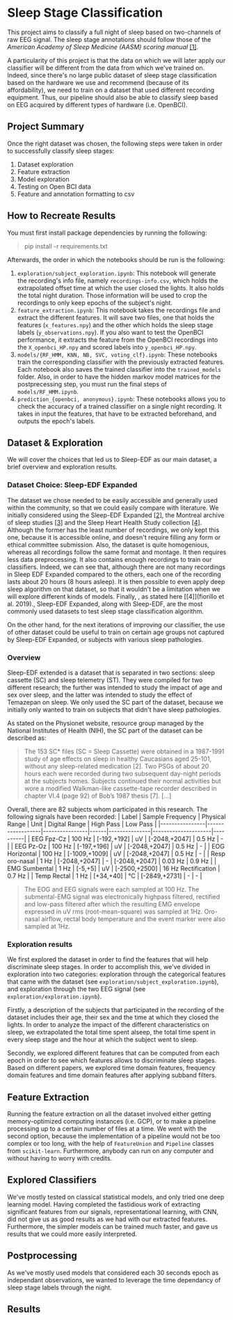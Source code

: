 # Sleep Stage Classification

This project aims to classify a full night of sleep based on two-channels of raw EEG signal. The sleep stage annotations should follow those of the *American Academy of Sleep Medicine (AASM) scoring manual* [[1]](https://aasm.org/clinical-resources/scoring-manual/).

A particularity of this project is that the data on which we will later apply our classifier will be different from the data from which we've trained on. Indeed, since there's no large public dataset of sleep stage classification based on the hardware we use and recommend (because of its affordability), we need to train on a dataset that used different recording equipment. Thus, our pipeline should also be able to classify sleep based on EEG acquired by different types of hardware (i.e. OpenBCI).

## Project Summary

Once the right dataset was chosen, the following steps were taken in order to successfully classify sleep stages:
1) Dataset exploration
2) Feature extraction
3) Model exploration
4) Testing on Open BCI data
5) Feature and annotation formatting to csv

## How to Recreate Results

You must first install package dependencies by running the following:

> pip install -r requirements.txt

Afterwards, the order in which the notebooks should be run is the following:

1) `exploration/subject_exploration.ipynb`: This notebook will generate the recording's info file, namely `recordings-info.csv`, which holds the extrapolated offset time at which the user closed the lights. It also holds the total night duration. Those information will be used to crop the recordings to only keep epochs of the subject's night.
2) `feature_extraction.ipynb`: This notebook takes the recordings file and extract the different features. It will save two files, one that holds the features (`x_features.npy`) and the other which holds the sleep stage labels (`y_observations.npy`). If you also want to test the OpenBCI performance, it extracts the feature from the OpenBCI recordings into the `X_openbci_HP.npy` and scored labels into `y_openbci_HP.npy`.
3) `models/{RF_HMM, KNN, NB, SVC, voting_clf}.ipynb`: These notebooks train the corresponding classifier with the previously extracted features. Each notebook also saves the trained classifier into the `trained_models` folder. Also, in order to have the hidden markov model matrices for the postprecessing step, you must run the final steps of `models/RF_HMM.ipynb`. 
4) `prediction_{openbci, anonymous}.ipynb`: These notebooks allows you to check the accuracy of a trained classifier on a single night recording. It takes in input the features, that have to be extracted beforehand, and outputs the epoch's labels.
## Dataset & Exploration

We will cover the choices that led us to Sleep-EDF as our main dataset, a brief overview and exploration results.

### Dataset Choice: Sleep-EDF Expanded

The dataset we chose needed to be easily accessible and generally used within the community, so that we could easily compare with literature. We initially considered using the Sleep-EDF Expanded [[2]](https://physionet.org/content/sleep-edfx/1.0.0/), the Montreal archive of sleep studies [[3]]() and the Sleep Heart Health Study collection [[4]](). Although the former has the least number of recordings, we only kept this one, because it is accessible online, and doesn't require filling any form or ethical committee submission. Also, the dataset is quite homogenious, whereas all recordings follow the same format and montage. It then requires less data preprocessing. It also contains enough recordings to train our classifiers. Indeed, we can see that, although there are not many recordings in Sleep EDF Expanded compared to the others, each one of the recording lasts about 20 hours (8 hours asleep). It is then possible to even apply deep sleep algorithm on that dataset, so that it wouldn't be a limitation when we will explore different kinds of models. Finally, , as stated here [[4]](fiorillo et al. 2019)., Sleep-EDF Expanded, along with Sleep-EDF, are the most commonly used datasets to test sleep stage classification algorithm.

On the other hand, for the next iterations of improving our classifier, the use of other dataset could be useful to train on certain age groups not captured by Sleep-EDF Expanded, or subjects with various sleep pathologies.

### Overview

<!-- Short desciption of the chosen dataset (context what/when/how/why), how it compares to the data we will afterwards collect (scoring manual, recording equipment, signal preprocessing) -->

Sleep-EDF extended is a dataset that is separated in two sections: sleep cassette (SC) and sleep telemetry (ST). They were compiled for two different research; the further was intended to study the impact of age and sex over sleep, and the latter was intended to study the effect of Temazepan on sleep. We only used the SC part of the dataset, because we initially only wanted to train on subjects that didn't have sleep pathologies.

As stated on the Physionet website, resource group managed by the National Institutes of Health (NIH), the SC part of the dataset can be described as:
> The 153 SC* files (SC = Sleep Cassette) were obtained in a 1987-1991 study of age effects on sleep in healthy Caucasians aged 25-101, without any sleep-related medication [2]. Two PSGs of about 20 hours each were recorded during two subsequent day-night periods at the subjects homes. Subjects continued their normal activities but wore a modified Walkman-like cassette-tape recorder described in chapter VI.4 (page 92) of Bob’s 1987 thesis [7]. [...]

Overall, there are 82 subjects whom participated in this research. The following signals have been recorded:
| Label          | Sample Frequency | Physical Range | Unit | Digital Range | High Pass           | Low Pass |
|----------------|------------------|----------------|------|---------------|---------------------|----------|
| EEG Fpz-Cz     | 100 Hz           | [-192,+192]    | uV   | [-2048,+2047] | 0.5 Hz              | -        |
| EEG Pz-Oz      | 100 Hz           | [-197,+196]    | uV   | [-2048,+2047] | 0.5 Hz              | -        |
| EOG Horizontal | 100 Hz           | [-1009,+1009]  | uV   | [-2048,+2047] | 0.5 Hz              | -        |
| Resp oro-nasal | 1 Hz             | [-2048,+2047]  | -    | [-2048,+2047] | 0.03 Hz             | 0.9 Hz   |
| EMG Sumbental  | 1 Hz             | [-5,+5]        | uV   | [-2500,+2500] | 16 Hz Rectification | 0.7 Hz   |
| Temp Rectal    | 1 Hz             | [+34,+40]      | °C   | [-2849,+2731] | -                   | -        |

> The EOG and EEG signals were each sampled at 100 Hz. The submental-EMG signal was electronically highpass filtered, rectified and low-pass filtered after which the resulting EMG envelope expressed in uV rms (root-mean-square) was sampled at 1Hz. Oro-nasal airflow, rectal body temperature and the event marker were also sampled at 1Hz.

### Exploration results

<!-- find features that discriminates sleep stages the most -->

We first explored the dataset in order to find the features that will help discriminate sleep stages. In order to accomplish this, we've divided in exploration into two categories: exploration through the categorical features that came with the dataset (see `exploration/subject_exploration.ipynb`), and exploration through the two EEG signal (see `exploration/exploration.ipynb`).

Firstly, a description of the subjects that participated in the recording of the dataset includes their age, their sex and the time at which they closed the lights. In order to analyze the impact of the different characteristics on sleep, we extrapolated the total time spent alseep, the total time spent in every sleep stage and the hour at which the subject went to sleep.

Secondly, we explored different features that can be computed from each epoch in order to see which features allows to discriminate sleep stages. Based on different papers, we explored time domain features, frequency domain features and time domain features after applying subband filters.

## Feature Extraction

<!-- how we've managed to extract features effectively, given restrictions on memory (and time) -->

Running the feature extraction on all the dataset involved either getting memory-optimized computing instances (i.e. GCP), or to make a pipeline processing up to a certain number of files at a time. We went with the second option, because the implementation of a pipeline would not be too complex or too long, with the help of `FeatureUnion` and `Pipeline` classes from `scikit-learn`. Furthermore, anybody can run on any computer and without having to worry with credits.

## Explored Classifiers

We've mostly tested on classical statistical models, and only tried one deep learning model. Having completed the fastidious work of extracting significant features from our signals, representational learning, with CNN, did not give us as good results as we had with our extracted features. Furthermore, the simpler models can be trained much faster, and gave us results that we could more easily interpreted.

## Postprocessing

As we've mostly used models that considered each 30 seconds epoch as independant observations, we wanted to leverage the time dependancy of sleep stage labels through the night.

<!-- Il est défini, dans la litt´erature, diff´erentes mani`eres
d’appliquer un mod`ele de Markov cach´e `a la sortie d’un classifieur
ou d’un r´eseau qui calcule les probabilit´es de chaque
stade en se basant uniquement sur les signaux EEG [Jiang
et al., 2019] [Malafeev et al., 2018]. L’impl´ementation
choisie consiste `a d´efinir l’´etat cach´e par le stade de sommeil
manuellement scor´ee par l’´electrophysiologue m´edicale.
Les variables observ´ees sont quant `a elles les stades pr´edits
par le classifieur, qui dans notre cas, seront un CNN et
un RF. Les tables de probabilit´es de transition et de d´epart
seront calcul´ees `a partir des donn´ees scor´ees des ensembles
d’entraˆınement et de validation. La table de probabilit´es
d’´emission seront calcul´es sur l’ensemble de validation et,
dans la cas du RF, `a travers tous les folds, et dans le cas du
CNN, sur l’´epoque ayant le meilleur score de justesse. Finalement,
l’algorithme de Viterbi est appliqu´e afin de trouv´e
la s´equence d’´etats cach´es la plus probable ´etant donn´e nos
´emissions sur notre ensemble de test. -->

## Results


